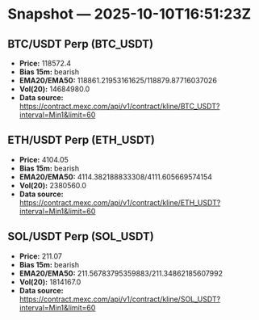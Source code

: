 # Snapshot — 2025-10-10T16:51:23Z

## BTC/USDT Perp (BTC_USDT)
- **Price:** 118572.4
- **Bias 15m:** bearish
- **EMA20/EMA50:** 118861.21953161625/118879.87716037026
- **Vol(20):** 14684980.0
- **Data source:** https://contract.mexc.com/api/v1/contract/kline/BTC_USDT?interval=Min1&limit=60

## ETH/USDT Perp (ETH_USDT)
- **Price:** 4104.05
- **Bias 15m:** bearish
- **EMA20/EMA50:** 4114.382188833308/4111.605669574154
- **Vol(20):** 2380560.0
- **Data source:** https://contract.mexc.com/api/v1/contract/kline/ETH_USDT?interval=Min1&limit=60

## SOL/USDT Perp (SOL_USDT)
- **Price:** 211.07
- **Bias 15m:** bearish
- **EMA20/EMA50:** 211.56783795359883/211.34862185607992
- **Vol(20):** 1814167.0
- **Data source:** https://contract.mexc.com/api/v1/contract/kline/SOL_USDT?interval=Min1&limit=60
